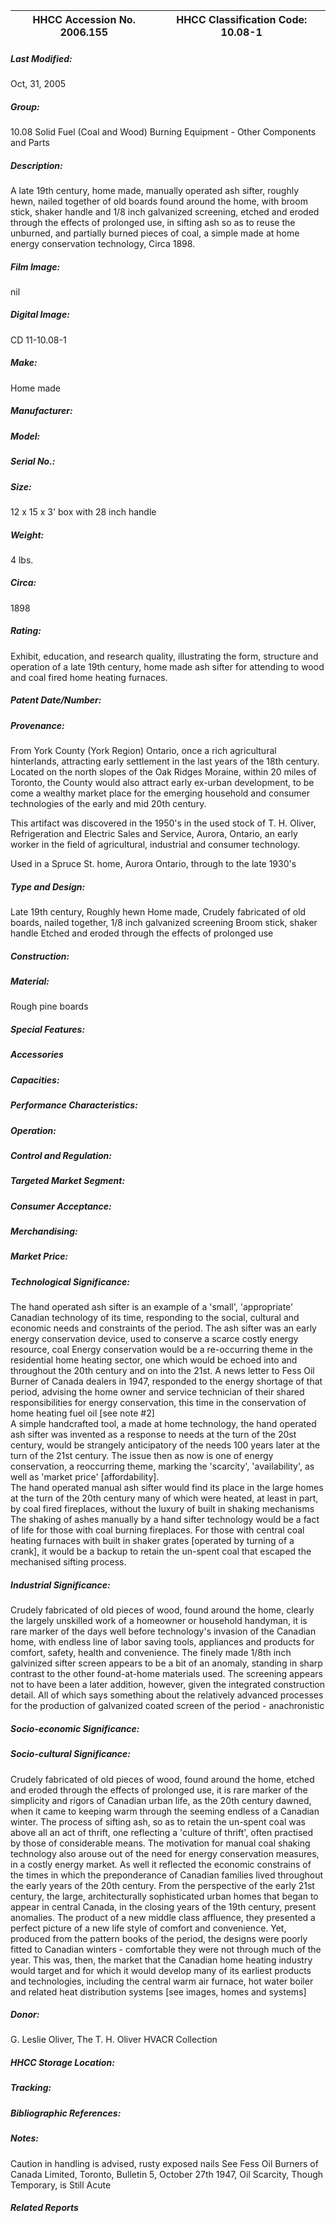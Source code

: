 | **HHCC Accession No. 2006.155** |**HHCC Classification Code:  10.08-1**|
| ----------- | ----------- |

##### Last Modified:
Oct, 31, 2005

##### Group:
10.08 Solid Fuel (Coal and Wood) Burning Equipment - Other Components and Parts

##### Description:
A late 19th century, home made, manually operated ash sifter, roughly hewn, nailed together of old boards found around the home, with broom stick, shaker handle and 1/8 inch galvanized screening, etched and eroded through the effects of prolonged use, in sifting ash so as to reuse the unburned, and partially burned pieces of coal, a simple made at home energy conservation technology, Circa 1898.

##### Film Image:
nil

##### Digital Image:
CD 11-10.08-1

##### Make:
Home made

##### Manufacturer:


##### Model:


##### Serial No.:


##### Size:
12 x 15 x 3' box with 28 inch handle

##### Weight:
4 lbs.

##### Circa:
1898

##### Rating:
Exhibit, education, and research quality, illustrating the form, structure and operation of  a  late 19th century, home made ash sifter for attending to wood and coal fired home heating furnaces.

##### Patent Date/Number:


##### Provenance:
From York County (York Region) Ontario, once a rich agricultural hinterlands, attracting early settlement in the last years of the 18th century. Located on the north slopes of the Oak Ridges Moraine, within 20 miles of Toronto, the County would also attract early ex-urban development, to be come a wealthy market place for the emerging household and consumer technologies of the early and mid 20th century. 

This artifact was discovered in the 1950's in the used stock of T. H. Oliver, Refrigeration and Electric Sales and Service, Aurora, Ontario, an early worker in the field of agricultural, industrial and consumer technology. 

Used in a Spruce St. home, Aurora Ontario, through to the late 1930's

##### Type and Design:
Late 19th century, 
Roughly hewn 
Home made, 
Crudely fabricated of old boards, nailed together, 
1/8 inch galvanized screening
Broom stick, shaker handle
Etched and eroded through the effects of prolonged use

##### Construction:


##### Material:
Rough pine boards

##### Special Features:


##### Accessories


##### Capacities:


##### Performance Characteristics:


##### Operation:


##### Control and Regulation:


##### Targeted Market Segment:


##### Consumer Acceptance:


##### Merchandising:


##### Market Price:


##### Technological Significance:
The hand operated ash sifter is an example of a 'small', 'appropriate' Canadian technology of its time, responding to the social, cultural and economic needs and constraints of the period.
The ash sifter was an early energy conservation device, used to conserve a scarce costly energy resource, coal
Energy conservation would be a re-occurring theme in the residential home heating sector, one which would be echoed into and throughout the 20th century and on into the 21st.  A news letter to Fess Oil Burner of Canada dealers in 1947, responded to the energy shortage of that period, advising the home owner and service technician of their shared responsibilities for energy conservation, this time in the conservation of home heating fuel oil [see note #2]  
A simple handcrafted tool, a made at home technology, the hand operated ash sifter was invented as a response to needs at the turn of the 20st century, would be strangely anticipatory of the needs 100 years later at the turn of the 21st century. The issue then as now is one of energy conservation, a reoccurring theme, marking the 'scarcity', 'availability', as well as 'market price' [affordability].  
The hand operated manual ash sifter would find its place in the large homes at the turn of the 20th century many of which were heated, at least in part, by coal fired fireplaces, without the luxury of built in shaking mechanisms
The shaking of ashes manually by a hand sifter technology would be a fact of life for those with coal burning fireplaces. For those with central coal heating furnaces with built in shaker grates [operated by turning of a crank], it would be a backup to retain the un-spent coal that escaped the mechanised sifting process.

##### Industrial Significance:
Crudely fabricated of old pieces of wood, found around the home, clearly the largely unskilled work of a homeowner or household handyman, it is rare marker of the days well before technology's invasion of the Canadian home, with endless line of labor saving tools, appliances and products for comfort, safety, health and convenience.
The finely made 1/8th inch galvinized sifter screen appears to be a bit of an anomaly, standing in sharp contrast to the other found-at-home materials used. The screening appears not to have been a later addition, however, given the integrated construction detail. All of which says something about the relatively advanced processes for the production of galvanized coated screen of the period - anachronistic

##### Socio-economic Significance:


##### Socio-cultural Significance:
Crudely fabricated of old pieces of wood, found around the home, etched and eroded through the effects of prolonged use, it is rare marker of the simplicity and rigors of Canadian urban life, as the 20th century dawned, when it came to keeping warm through the seeming endless of a Canadian winter.
The process of sifting ash, so as to retain the un-spent coal was above all an act of thrift, one reflecting a 'culture of thrift', often practised by those of considerable means. The motivation for manual coal shaking technology also arouse out of the need for energy conservation measures, in a costly energy market. As well it reflected the economic constrains of the times in which the preponderance of Canadian families lived throughout the early years of the 20th century.
From the perspective of the early 21st century, the large, architecturally sophisticated urban homes that began to appear in central Canada, in the closing years of the 19th century, present anomalies. The product of a new middle class affluence, they presented a perfect picture of a new life style of comfort and convenience. Yet, produced from the pattern books of the period, the designs were poorly fitted to Canadian winters - comfortable they were not through much of the year. This was, then, the market that the Canadian home heating industry would target and for which it would develop many of its earliest products and technologies, including the central warm air furnace, hot water boiler and related heat distribution systems [see images, homes and systems]

##### Donor:
G. Leslie Oliver, The T. H. Oliver HVACR Collection

##### HHCC Storage Location:


##### Tracking:


##### Bibliographic References:


##### Notes:
Caution in handling is advised, rusty exposed nails
See Fess Oil Burners of Canada Limited, Toronto, Bulletin 5, October 27th 1947, Oil Scarcity, Though Temporary, is Still Acute

##### Related Reports


